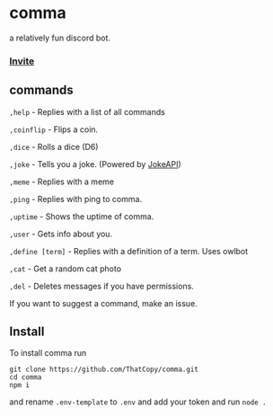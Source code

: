 # comma
a relatively fun discord bot.

### [Invite](https://discord.com/api/oauth2/authorize?client_id=749193946046922823&permissions=388166&scope=bot)

## commands
`,help` - Replies with a list of all commands

`,coinflip` - Flips a coin.

`,dice` - Rolls a dice (D6)

`,joke` - Tells you a joke. (Powered by [JokeAPI](https://jokeapi.dev))

`,meme` - Replies with a meme

`,ping` - Replies with ping to comma.

`,uptime` - Shows the uptime of comma.

`,user` - Gets info about you.

`,define [term]` - Replies with a definition of a term. Uses owlbot

`,cat` - Get a random cat photo

`,del` - Deletes messages if you have permissions.


If you want to suggest a command, make an issue.

## Install
To install comma run
```
git clone https://github.com/ThatCopy/comma.git
cd comma
npm i
```
and rename `.env-template` to `.env` and add your token and run `node .`

